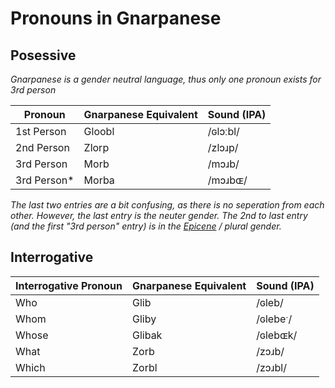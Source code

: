 # Pronouns in Gnarpanese

## Posessive
*Gnarpanese is a gender neutral language, thus only one pronoun*
*exists for 3rd person*

|  Pronoun  | Gnarpanese Equivalent | Sound (IPA) |
| --------- | --------------------- | ----------- |
|1st Person | Gloobl                |  /ɢlɔːbl/   |
|2nd Person | Zlorp                 |  /zlɔɹp/    |
|3rd Person | Morb                  |  /mɔɹb/     |
|3rd Person\*| Morba                |  /mɔɹbɶ/    |

*The last two entries are a bit confusing, as there is no seperation from
each other. However, the last entry is the neuter gender. The 2nd to last
entry (and the first "3rd person" entry) is in the 
[Epicene](https://en.wikipedia.org/wiki/Epicenity) / plural gender.*

## Interrogative

| Interrogative Pronoun | Gnarpanese Equivalent | Sound (IPA) |
| --------------------- | --------------------- | ----------- |
| Who                   | Glib                  | /ɢleb/      |
| Whom                  | Gliby                 | /ɢlebeˑ/    |
| Whose                 | Glibak                | /ɢlebɶk/    |
| What                  | Zorb                  | /zɔɹb/      |
| Which                 | Zorbl                 | /zɔɹbl/     |
